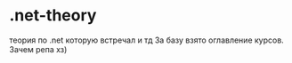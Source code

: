 # .net-theory
теория по .net которую встречал и тд  За базу взято оглавление курсов. Зачем репа хз)
